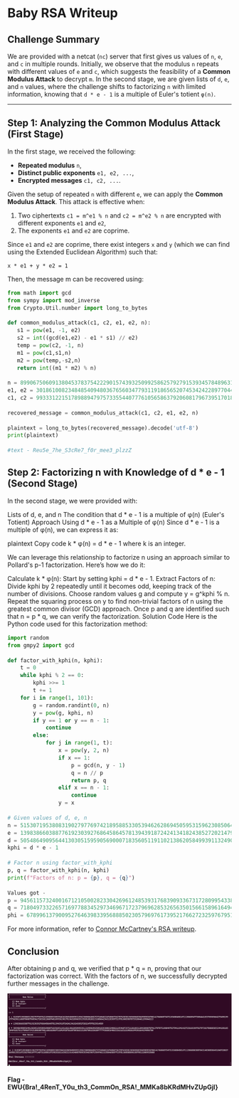 # Baby RSA Writeup

## Challenge Summary

We are provided with a netcat (`nc`) server that first gives us values of `n`, `e`, and `c` in multiple rounds. Initially, we observe that the modulus `n` repeats with different values of `e` and `c`, which suggests the feasibility of a **Common Modulus Attack** to decrypt `m`. In the second stage, we are given lists of `d`, `e`, and `n` values, where the challenge shifts to factorizing `n` with limited information, knowing that `d * e - 1` is a multiple of Euler's totient `φ(n)`.

---

## Step 1: Analyzing the Common Modulus Attack (First Stage)

In the first stage, we received the following:
- **Repeated modulus** `n`,
- **Distinct public exponents** `e1, e2, ...`,
- **Encrypted messages** `c1, c2, ...`.

Given the setup of repeated `n` with different `e`, we can apply the **Common Modulus Attack**. This attack is effective when:
1. Two ciphertexts `c1 = m^e1 % n` and `c2 = m^e2 % n` are encrypted with different exponents `e1` and `e2`,
2. The exponents `e1` and `e2` are coprime.

Since `e1` and `e2` are coprime, there exist integers `x` and `y` (which we can find using the Extended Euclidean Algorithm) such that:

```plaintext
x * e1 + y * e2 = 1
```


Then, the message m can be recovered using:

```Python
from math import gcd
from sympy import mod_inverse
from Crypto.Util.number import long_to_bytes

def common_modulus_attack(c1, c2, e1, e2, n):  
   s1 = pow(e1, -1, e2)  
   s2 = int((gcd(e1,e2) - e1 * s1) // e2)  
   temp = pow(c2, -1, n)  
   m1 = pow(c1,s1,n)  
   m2 = pow(temp,-s2,n)  
   return int((m1 * m2) % n)

n = 89906750609138045378375422290157439325099258625792791539345784896310308668385935740486133392911325618918416002243436722693725319505136466478420361211138898094210093941243011676219210986906278275117254144968043448116692766469078638922965139357890672566192973305487001118556781788393193334291134025079195210063
e1, e2 = 30186100823484854094803676560347793119186565207453424228977044626547866724187, 7440623512584203804252565024472400278492826026316933575460676816538719242611
c1, c2 = 9933312215178988947975733554407776105658637920608179673951701892606995477875496575292885825708551650661645373672298258391221860135660717902806201265570855957509602414953626619395921388908783341522376629595234525709631127551549900975165812890273093951596656724861583802033180231413939802400588311091068420910, 13754158076997658030441182424594982920281613024786828217135467176469859048027502383147628290350155145985245011866489500793335370870074951525057896920737686368743090206184087486436421513073953767150085082285427793416534638825093358226728877385106865548034904414271482099365968103123143470610601241001295554745

recovered_message = common_modulus_attack(c1, c2, e1, e2, n)

plaintext = long_to_bytes(recovered_message).decode('utf-8')
print(plaintext)

#text - Reu5e_7he_S3cRe7_f0r_mee3_plzzZ
```
## Step 2: Factorizing n with Knowledge of d * e - 1 (Second Stage)
In the second stage, we were provided with:

Lists of d, e, and n
The condition that d * e - 1 is a multiple of φ(n) (Euler's Totient)
Approach Using d * e - 1 as a Multiple of φ(n)
Since d * e - 1 is a multiple of φ(n), we can express it as:

plaintext
Copy code
k * φ(n) = d * e - 1
where k is an integer.

We can leverage this relationship to factorize n using an approach similar to Pollard's p-1 factorization. Here’s how we do it:

Calculate k * φ(n): Start by setting kphi = d * e - 1.
Extract Factors of n:
Divide kphi by 2 repeatedly until it becomes odd, keeping track of the number of divisions.
Choose random values g and compute y = g^kphi % n.
Repeat the squaring process on y to find non-trivial factors of n using the greatest common divisor (GCD) approach.
Once p and q are identified such that n = p * q, we can verify the factorization.
Solution Code
Here is the Python code used for this factorization method:

```Python
import random
from gmpy2 import gcd

def factor_with_kphi(n, kphi):
    t = 0
    while kphi % 2 == 0:
        kphi >>= 1
        t += 1
    for i in range(1, 101):
        g = random.randint(0, n)
        y = pow(g, kphi, n)
        if y == 1 or y == n - 1:
            continue
        else:
            for j in range(1, t):
                x = pow(y, 2, n)
                if x == 1:
                    p = gcd(n, y - 1)
                    q = n // p
                    return p, q
                elif x == n - 1:
                    continue
                y = x

# Given values of d, e, n
n = 51530719538083190279776974218958853305394626286945059531596230850645827272684022474506736278743830196965568354998953670014176606573473153688450167112506894773054441833769696642734951992777429611688750087965941720336120687481099381901751943289663913925185282131080642343225359731975100835878739200401299846213
e = 13983866038877619230392768645864578139439187242413418243852720214797023914589
d = 50548649095644130305159590569000718356051191102138620584993911324906992584103930803240021195468735721281893120438900787413707875190849793794119414257256693997027973037808858553441901057049410576537896875435280288788118818206971184245876620789582535296709225018977774502056486555632252219826194591664254996789
kphi = d * e - 1

# Factor n using factor_with_kphi
p, q = factor_with_kphi(n, kphi)
print(f"Factors of n: p = {p}, q = {q}")

Values got -
p = 9456115732400167121050028233042696124853931768390933673172809954338020219059037494415397946496945054729006975588731024267801591112418375819558905158532031
q = 7180497332265716977883452973469671723796962853265635015661589616494164352029495164658093084166308397642201782968063334962872040670330165186632917283957797
phi = 67899613790095276463983395688850230579697617395217662723259767951421815773051728227969271588805292515986186245205707221832877209566431192740116181408752539380563680713736544404762881981593167107083912834329564567657191199324551290066950806700272657116805368050538044366580234761381178369770597821295834205880
```
For more information, refer to [Connor McCartney's RSA writeup](https://connor-mccartney.github.io/cryptography/rsa/Refactor-ASIS-quals-2023).

## Conclusion
After obtaining p and q, we verified that p * q = n, proving that our factorization was correct. With the factors of n, we successfully decrypted further messages in the challenge.

![alt text](image.png)

#### Flag - EWU{Bra!_4RenT_Y0u_th3_CommOn_RSA!_MMKa8bKRdMHvZUpGjl}


